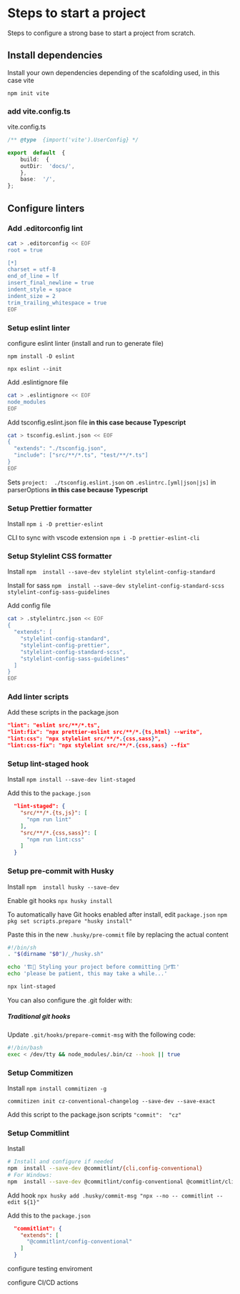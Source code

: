 
# Steps to start a project
Steps to configure a strong base to start a project from scratch.


## Install dependencies
Install your own dependencies depending of the scafolding used, in this case vite

``npm init vite``

### add vite.config.ts

vite.config.ts

````ts
/** @type  {import('vite').UserConfig} */

export  default  {
	build:  {
	outDir:  'docs/',
	},
	base:  '/',
};

````


## Configure linters

### Add .editorconfig lint

````bash
cat > .editorconfig << EOF
root = true

[*]
charset = utf-8
end_of_line = lf
insert_final_newline = true
indent_style = space
indent_size = 2
trim_trailing_whitespace = true
EOF
````

### Setup eslint linter
configure eslint linter (install and run to generate file)

``npm install -D eslint``

`````npx eslint --init`````

Add .eslintignore file
````bash
cat > .eslintignore << EOF
node_modules
EOF
````

Add tsconfig.eslint.json file  **in this case because Typescript**
````bash
cat > tsconfig.eslint.json << EOF
{
  "extends": "./tsconfig.json",
  "include": ["src/**/*.ts", "test/**/*.ts"]
}
EOF
````
Sets ``project:  ./tsconfig.eslint.json`` on ``.eslintrc.[yml|json|js]`` in parserOptions **in this case because Typescript**

### Setup Prettier formatter

Install
````npm i -D prettier-eslint````

CLI to sync with vscode extension
````npm i -D prettier-eslint-cli````

### Setup Stylelint CSS formatter

Install
````npm  install --save-dev stylelint stylelint-config-standard````

Install for sass
````npm  install --save-dev stylelint-config-standard-scss stylelint-config-sass-guidelines````

Add config file
````bash
cat > .stylelintrc.json << EOF
{
  "extends": [
    "stylelint-config-standard",
    "stylelint-config-prettier",
    "stylelint-config-standard-scss",
    "stylelint-config-sass-guidelines"
  ]
}
EOF
````


### Add linter scripts

Add these scripts in the package.json
````json
"lint": "eslint src/**/*.ts",
"lint:fix": "npx prettier-eslint src/**/*.{ts,html} --write",
"lint:css": "npx stylelint src/**/*.{css,sass}",
"lint:css-fix": "npx stylelint src/**/*.{css,sass} --fix"
````

### Setup lint-staged hook

Install
``npm install --save-dev lint-staged``

Add this to the ``package.json``
````json
  "lint-staged": {
    "src/**/*.{ts,js}": [
      "npm run lint"
    ],
    "src/**/*.{css,sass}": [
      "npm run lint:css"
    ]
  }
````


### Setup pre-commit with Husky
Install
``npm  install husky --save-dev``

Enable git hooks
``npx husky install``

To automatically have Git hooks enabled after install, edit  `package.json`
``npm pkg set scripts.prepare "husky install"``

Paste this in the new `.husky/pre-commit` file by replacing the actual content
```bash
#!/bin/sh
. "$(dirname "$0")/_/husky.sh"

echo '🏗️👷 Styling your project before committing 👷‍♂️🏗️'
echo 'please be patient, this may take a while...'

npx lint-staged
```
You can also configure the .git folder with:

##### Traditional git hooks

Update  `.git/hooks/prepare-commit-msg`  with the following code:
```bash
#!/bin/bash
exec < /dev/tty && node_modules/.bin/cz --hook || true
```

### Setup Commitizen
Install
``npm install commitizen -g``

``commitizen init cz-conventional-changelog --save-dev --save-exact``

Add this script to the package.json scripts
``"commit":  "cz"``

### Setup Commitlint
Install
```bash
# Install and configure if needed
npm  install --save-dev @commitlint/{cli,config-conventional}
# For Windows:
npm  install --save-dev @commitlint/config-conventional @commitlint/cli
```
Add hook
``npx husky add .husky/commit-msg "npx --no -- commitlint --edit ${1}"``

Add this to the ``package.json``
```json
  "commitlint": {
    "extends": [
      "@commitlint/config-conventional"
    ]
  }
```

configure testing enviroment

configure CI/CD actions
